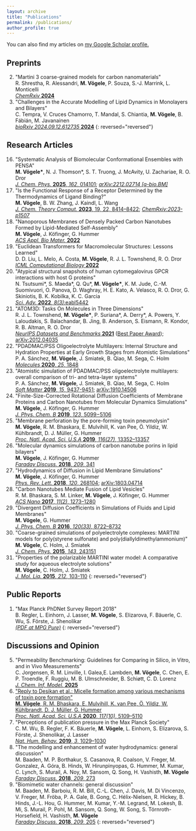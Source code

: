 ```yaml
---
layout: archive
title: "Publications"
permalink: /publications/
author_profile: true
---
```


You can also find my articles on <u><a href="https://scholar.google.com/citations?user=qAVlKX0AAAAJ">my Google Scholar profile</a>.</u>

<!---
This is a comment
--->
## Preprints
2. &quot;Martini 3 coarse-grained models for carbon nanomaterials&quot;<br />R. Shrestha, R. Alessandri, **M. Vögele**, P. Souza, S.-J. Marrink, L. Monticelli<br /><a href="https://doi.org/10.26434/chemrxiv-2024-6s1wj"><i>ChemRxiv</i> <b>2024</b></a>
1. &quot;Challenges in the Accurate Modelling of Lipid Dynamics in Monolayers and Bilayers&quot;<br />C. Tempra, V. Cruces Chamorro, T. Mandal, S. Chiantia, **M. Vögele**, B. Fábián, M. Javanainen<br /><a href="https://www.biorxiv.org/content/10.1101/2024.09.12.612735"><i>bioRxiv 2024.09.12.612735</i> <b>2024</b></a>
{: reversed="reversed"}


## Research Articles 
16. &quot;Systematic Analysis of Biomolecular Conformational Ensembles with PENSA&quot;<br /> **M. Vögele\***, N. J. Thomson\*, S. T. Truong, J. McAvity, U. Zachariae, R. O. Dror<br /><a href="https://doi.org/10.1063/5.0235544"><i>J. Chem. Phys.</i> <b>2025</b>, <i>162</i>, 014101</a>; <a href="https://arxiv.org/abs/2212.02714"><i>arXiv:2212.02714 [q-bio.BM]</i></a>
15. &quot;Is the Functional Response of a Receptor Determined by the Thermodynamics of Ligand Binding?&quot;<br />**M. Vögele**, B. W. Zhang, J. Kaindl, L. Wang <br /><a href="https://doi.org/10.1021/acs.jctc.3c00899"><i>J. Chem. Theory Comput.</i> <b>2023</b>, 19, 22, 8414–8422</a>; <a href="https://chemrxiv.org/engage/chemrxiv/article-details/65136d470065940912f124c8"><i>ChemRxiv:2023-p1507</i></a>
14. &quot;Nanoporous Membranes of Densely Packed Carbon Nanotubes Formed by Lipid-Mediated Self-Assembly&quot;<br />**M. Vögele**, J. Köfinger, G. Hummer <br /><a href="https://doi.org/10.1021/acsabm.2c00585"><i>ACS Appl. Bio Mater.</i> <b>2022</b></a>
13. &quot;Euclidean Transformers for Macromolecular Structures: Lessons Learned&quot;<br />D. D. Liu, L. Melo, A. Costa, **M. Vögele**, R. J. L. Townshend, R. O. Dror <br /><a href="https://icml-compbio.github.io/2022/papers/WCBICML2022_paper_63.pdf"><i>ICML Computational Biology</i> <b>2022</b></a>
12. &quot;Atypical structural snapshots of human cytomegalovirus GPCR interactions with host G proteins&quot;<br />N. Tsutsumi\*, S. Maeda\*, Q. Qu\*, **M. Vögele\***, K. M. Jude, C.-M. Suomivuori, O. Panova, D. Waghray, H. E. Kato, A. Velasco, R. O. Dror, G. Skiniotis, B. K. Kobilka, K. C. Garcia <br /><a href="https://www.science.org/doi/10.1126/sciadv.abl5442"><i>Sci. Adv.</i> <b>2022</b>, <i>8(3)</i>:eabl5442</a>
11. &quot;ATOM3D: Tasks On Molecules in Three Dimensions&quot;<br />R. J. L. Townshend, **M. Vögele\***, P. Suriana\*, A. Derry\*, A. Powers, Y. Laloudakis, S. Balachandar, B. Jing, B. Anderson, S. Eismann, R. Kondor, R. B. Altman, R. O. Dror <br /><a href="https://datasets-benchmarks-proceedings.neurips.cc/paper/2021/hash/c45147dee729311ef5b5c3003946c48f-Abstract-round1.html"><i>NeurIPS Datasets and Benchmarks</i> <b>2021</b></a> (<a href="https://blog.neurips.cc/2021/11/30/announcing-the-neurips-2021-award-recipients/">Best Paper Award</a>); <a href="https://arxiv.org/abs/2012.04035">arXiv:2012.04035</a>
10. &quot;PDADMAC/PSS Oligoelectrolyte Multilayers: Internal Structure and Hydration Properties at Early Growth Stages from Atomistic Simulations&quot;<br />P. A. Sánchez, **M. Vögele**, J. Smiatek, B. Qiao, M. Sega, C. Holm <br /><a href="https://www.mdpi.com/1420-3049/25/8/1848"><i>Molecules</i> <b>2020</b>, <i>25</i>, 1848</a>
9. &quot;Atomistic simulation of PDADMAC/PSS oligoelectrolyte multilayers: overall comparison of tri- and tetra-layer systems&quot;<br />P. A. Sánchez, **M. Vögele**, J. Smiatek, B. Qiao, M. Sega, C. Holm <br /><a href="https://pubs.rsc.org/no/content/articlelanding/2019/sm/c9sm02010a"><i>Soft Matter</i> <b>2019</b>, <i>15</i>, 9437-9451</a>; <a href="https://arxiv.org/abs/1910.14506">arXiv:1910.14506</a>
8. &quot;Finite-Size-Corrected Rotational Diffusion Coefficients of Membrane Proteins and Carbon Nanotubes from Molecular Dynamics Simulations&quot;<br />**M. Vögele**, J. Köfinger, G. Hummer  <br /><a href="https://pubs.acs.org/doi/10.1021/acs.jpcb.9b01656"><i>J. Phys. Chem. B</i> <b>2019</b>, <i>123</i>, 5099−5106</a>
7. &quot;Membrane perforation by the pore-forming toxin pneumolysin&quot;<br />**M. Vögele**, R. M. Bhaskara, E. Mulvihill, K. van Pee, Ö. Yildiz, W. Kühlbrandt, D. J. Müller, G. Hummer <br /><a href="https://www.pnas.org/content/116/27/13352"><i>Proc. Natl. Acad. Sci. U.S.A</i> <b>2019</b>, <i>116(27)</i>, 13352–13357</a>
6. &quot;Molecular dynamics simulations of carbon nanotube porins in lipid bilayers&quot;<br />**M. Vögele**, J. Köfinger, G. Hummer  <br /><a href="https://pubs.rsc.org/en/content/articlelanding/2018/fd/c8fd00011e"><i>Faraday Discuss.</i> <b>2018</b>, <i>209</i>, 341</a>
5. &quot;Hydrodynamics of Diffusion in Lipid Membrane Simulations&quot;<br />**M. Vögele**, J. Köfinger, G. Hummer  <br /><a href="https://journals.aps.org/prl/abstract/10.1103/PhysRevLett.120.268104"><i>Phys. Rev. Lett.</i> <b>2018</b>, <i>120</i>, 268104</a>; <a href="https://arxiv.org/abs/1803.04714">arXiv:1803.04714</a>
4. &quot;Carbon Nanotubes Mediate Fusion of Lipid Vesicles&quot;<br />R. M. Bhaskara, S. M. Linker, **M. Vögele**, J. Köfinger, G. Hummer <br /><a href="https://pubs.acs.org/doi/10.1021/acsnano.6b05434"><i>ACS Nano</i> <b>2017</b>, <i>11(2)</i>, 1273–1280</a>
3. &quot;Divergent Diffusion Coefficients in Simulations of Fluids and Lipid Membranes&quot;<br />**M. Vögele**, G. Hummer <br /><a href="https://pubs.acs.org/doi/abs/10.1021/acs.jpcb.6b05102"><i>J. Phys. Chem. B</i> <b>2016</b>, <i>120(33)</i>, 8722–8732</a>
2. &quot;Coarse-grained simulations of polyelectrolyte complexes: MARTINI models for poly(styrene sulfonate) and poly(diallyldimethylammonium)&quot;<br />**M. Vögele**, C. Holm, J. Smiatek <br /><a href="https://aip.scitation.org/doi/abs/10.1063/1.4937805"><i>J. Chem. Phys.</i> <b>2015</b>, <i>143</i>, 243151</a>
1. &quot;Properties of the polarizable MARTINI water model: A comparative study for aqueous electrolyte solutions&quot;<br />**M. Vögele**, C. Holm, J. Smiatek <br /><a href="https://www.sciencedirect.com/science/article/abs/pii/S0167732215304657"><i>J. Mol. Liq.</i> <b>2015</b>, <i>212</i>, 103-110</a>
{: reversed="reversed"}


## Public Reports

1. &quot;Max Planck PhDNet Survey Report 2018&quot;<br />B. Regler, L. Einhorn, J. Lasser, **M. Vögele**, S. Elizarova, F. Bäuerle, C. Wu, S. Förste, J. Shenolikar <br /><a href="https://pure.mpg.de/rest/items/item_3052826/component/file_3081531/content"><i>(PDF at MPG Pure)</i></a>
{: reversed="reversed"}


## Discussions and Opinion
5. &quot;Permeability Benchmarking: Guidelines for Comparing in Silico, in Vitro, and in Vivo Measurements&quot;<br />C. Jorgensen, R. M. Linville, I. Galea,E.  Lambden, **M. Vögele**, C. Chen, E. P. Troendle, F. Ruggiu, M. B. Ulmschneider, B. Schiøtt, C. D. Lorenz <br /><a href="https://doi.org/10.1021/acs.jcim.4c01815"><i>J. Chem. Inf. Model.</i> <b>2025</b>
4. &quot;Reply to Desikan et al.: Micelle formation among various mechanisms of toxin pore formation&quot;<br />**M. Vögele**, R. M. Bhaskara, E. Mulvihill, K. van Pee, Ö. Yildiz, W. Kühlbrandt, D. J. Müller, G. Hummer <br /><a href="https://www.pnas.org/content/117/10/5109"><i>Proc. Natl. Acad. Sci. U.S.A</i> <b>2020</b>, <i>117(10)</i>, 5109–5110</a>
3. &quot;Perceptions of publication pressure in the Max Planck Society&quot;<br />C. M. Wu, B. Regler, F. K. Bäuerle, **M. Vögele**, L. Einhorn, S. Elizarova, S. Förste, J. Shenolikar, J. Lasser <br /><a href="https://www.nature.com/articles/s41562-019-0728-x"><i>Nat. Hum. Behav.</i> <b>2019</b>, <i>3</i>, 1029–1030</a>
2. &quot;The modelling and enhancement of water hydrodynamics: general discussion&quot;<br />M. Baaden, M. P. Borthakur, S. Casanova, R. Coalson, V. Freger, M. Gonzalez, A. Góra, B. Hinds, W. Hirunpinyopas, G. Hummer, M. Kumar, C. Lynch, S. Murail, A. Noy, M. Sansom, Q. Song, H. Vashisth, **M. Vögele**  <br /><a href="https://pubs.rsc.org/ko/content/articlelanding/2018/fd/c8fd90021c"><i>Faraday Discuss.</i> <b>2018</b>, <i>209</i>, 273</a>
1. &quot;Biomimetic water channels: general discussion&quot;<br />M. Baaden, M. Barboiu, R. M. Bill, C.-L. Chen, J. Davis, M. Di Vincenzo, V. Freger, M. Fröba, P. A. Gale, B. Gong, C. Hélix-Nielsen, R. Hickey, B. Hinds, J.-L. Hou, G. Hummer, M. Kumar, Y.-M. Legrand, M. Lokesh, B. Mi, S. Murail, P. Pohl, M. Sansom, Q. Song, W. Song, S. Törnroth-Horsefield, H. Vashisth, **M. Vögele**  <br /><a href="https://pubs.rsc.org/en/content/articlelanding/fd/2018/c8fd90020e"><i>Faraday Discuss.</i> <b>2018</b>, <i>209</i>, 205</a>
{: reversed="reversed"}

<!---
## Conference Talks
1. Correction of Finite-Size Effects on Diffusion in Lipid Membrane Simulations. (contributed talk), Third Infinity, Göttingen (October 2017)
{: reversed="reversed"}
--->
